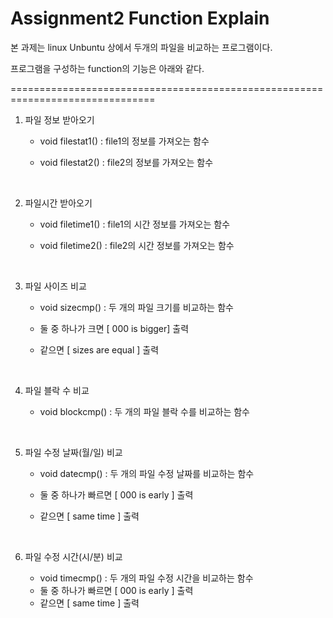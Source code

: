 # Assignment2 Function Explain

본 과제는 linux Unbuntu 상에서 두개의 파일을 비교하는 프로그램이다.

프로그램을 구성하는 function의 기능은 아래와 같다.

===============================================================================

1. 파일 정보 받아오기

   - void filestat1() : file1의 정보를 가져오는 함수

   - void filestat2() : file2의 정보를 가져오는 함수

     ​

2. 파일시간 받아오기

   - void filetime1() : file1의 시간 정보를 가져오는 함수 

   - void filetime2() : file2의 시간 정보를 가져오는 함수

     ​

3. 파일 사이즈 비교

   - void sizecmp() : 두 개의 파일 크기를 비교하는 함수

   - 둘 중 하나가 크면 [ 000 is bigger] 출력

   - 같으면 [ sizes are equal ] 출력

     ​

4. 파일 블락 수 비교

   - void blockcmp() : 두 개의 파일 블락 수를 비교하는 함수

     ​

5. 파일 수정 날짜(월/일) 비교

   - void datecmp() : 두 개의 파일 수정 날짜를 비교하는 함수

   - 둘 중 하나가 빠르면 [ 000 is early ] 출력

   - 같으면 [ same time ] 출력

     ​

6. 파일 수정 시간(시/분) 비교

   - void timecmp() :  두 개의 파일 수정 시간을 비교하는 함수
   - 둘 중 하나가 빠르면 [ 000 is early ] 출력
   - 같으면 [ same time ] 출력